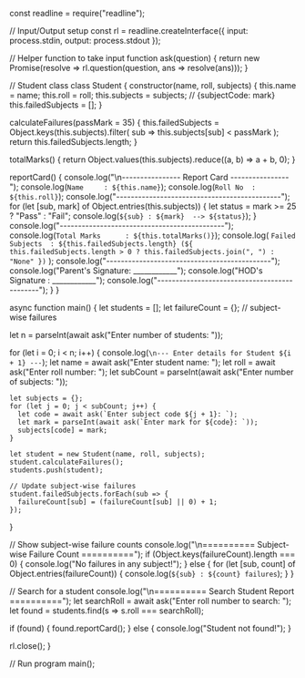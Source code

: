 
const readline = require("readline");

// Input/Output setup
const rl = readline.createInterface({
  input: process.stdin,
  output: process.stdout
});

// Helper function to take input
function ask(question) {
  return new Promise(resolve => rl.question(question, ans => resolve(ans)));
}

// Student class
class Student {
  constructor(name, roll, subjects) {
    this.name = name;
    this.roll = roll;
    this.subjects = subjects; // {subjectCode: mark}
    this.failedSubjects = [];
  }

  calculateFailures(passMark = 35) {
    this.failedSubjects = Object.keys(this.subjects).filter(
      sub => this.subjects[sub] < passMark
    );
    return this.failedSubjects.length;
  }

  totalMarks() {
    return Object.values(this.subjects).reduce((a, b) => a + b, 0);
  }

  reportCard() {
    console.log("\n---------------- Report Card ----------------");
    console.log(`Name     : ${this.name}`);
    console.log(`Roll No  : ${this.roll}`);
    console.log("---------------------------------------------");
    for (let [sub, mark] of Object.entries(this.subjects)) {
      let status = mark >= 25 ? "Pass" : "Fail";
      console.log(`${sub} : ${mark}  --> ${status}`);
    }
    console.log("---------------------------------------------");
    console.log(`Total Marks      : ${this.totalMarks()}`);
    console.log(
      `Failed Subjects  : ${this.failedSubjects.length} (${
        this.failedSubjects.length > 0
          ? this.failedSubjects.join(", ")
          : "None"
      })`
    );
    console.log("---------------------------------------------");
    console.log("Parent's Signature: ____________");
    console.log("HOD's Signature   : ____________");
    console.log("---------------------------------------------");
  }
}

async function main() {
  let students = [];
  let failureCount = {}; // subject-wise failures

  let n = parseInt(await ask("Enter number of students: "));

  for (let i = 0; i < n; i++) {
    console.log(`\n--- Enter details for Student ${i + 1} ---`);
    let name = await ask("Enter student name: ");
    let roll = await ask("Enter roll number: ");
    let subCount = parseInt(await ask("Enter number of subjects: "));

    let subjects = {};
    for (let j = 0; j < subCount; j++) {
      let code = await ask(`Enter subject code ${j + 1}: `);
      let mark = parseInt(await ask(`Enter mark for ${code}: `));
      subjects[code] = mark;
    }

    let student = new Student(name, roll, subjects);
    student.calculateFailures();
    students.push(student);

    // Update subject-wise failures
    student.failedSubjects.forEach(sub => {
      failureCount[sub] = (failureCount[sub] || 0) + 1;
    });
  }

  // Show subject-wise failure counts
  console.log("\n========== Subject-wise Failure Count ==========");
  if (Object.keys(failureCount).length === 0) {
    console.log("No failures in any subject!");
  } else {
    for (let [sub, count] of Object.entries(failureCount)) {
      console.log(`${sub} : ${count} failures`);
    }
  }

  // Search for a student
  console.log("\n========== Search Student Report ==========");
  let searchRoll = await ask("Enter roll number to search: ");
  let found = students.find(s => s.roll === searchRoll);

  if (found) {
    found.reportCard();
  } else {
    console.log("Student not found!");
  }

  rl.close();
}

// Run program
main();
